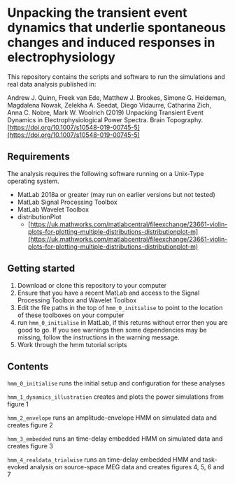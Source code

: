# Unpacking the transient event dynamics that underlie spontaneous changes and induced responses in electrophysiology
This repository contains the scripts and software to run the simulations and real data analysis published in:

Andrew J. Quinn, Freek van Ede, Matthew J. Brookes, Simone G. Heideman, Magdalena Nowak, Zelekha A. Seedat, Diego Vidaurre, Catharina Zich, Anna C. Nobre, Mark W. Woolrich (2019) Unpacking Transient Event Dynamics in Electrophysiological Power Spectra. Brain Topography.
[https://doi.org/10.1007/s10548-019-00745-5](https://doi.org/10.1007/s10548-019-00745-5)

## Requirements

The analysis requires the following software running on a Unix-Type operating system.
 - MatLab 2018a or greater (may run on earlier versions but not tested)
 - MatLab Signal Processing Toolbox
 - MatLab Wavelet Toolbox
 - distributionPlot
	 -  [https://uk.mathworks.com/matlabcentral/fileexchange/23661-violin-plots-for-plotting-multiple-distributions-distributionplot-m](https://uk.mathworks.com/matlabcentral/fileexchange/23661-violin-plots-for-plotting-multiple-distributions-distributionplot-m)

  ## Getting started
 1. Download or clone this repository to your computer
 2. Ensure that you have a recent MatLab and access to the Signal Processing Toolbox and Wavelet Toolbox
 3. Edit the file paths in the top of ```hmm_0_initialise``` to point to the location of these toolboxes on your computer
 4. run ```hmm_0_initialise``` in MatLab, if this returns without error then you are good to go. If you see warnings then some dependencies may be missing, follow the instructions in the warning message.
 5. Work through the hmm tutorial scripts

## Contents

```hmm_0_initialise``` runs the initial setup and configuration for these analyses

```hmm_1_dynamics_illustration``` creates and plots the power simulations from figure 1

```hmm_2_envelope``` runs an amplitude-envelope HMM on simulated data and creates figure 2

```hmm_3_embedded``` runs an time-delay embedded HMM on simulated data and creates figure 3

```hmm_4_realdata_trialwise``` runs an time-delay embedded HMM and task-evoked analysis on source-space MEG data and creates figures 4, 5, 6 and 7
